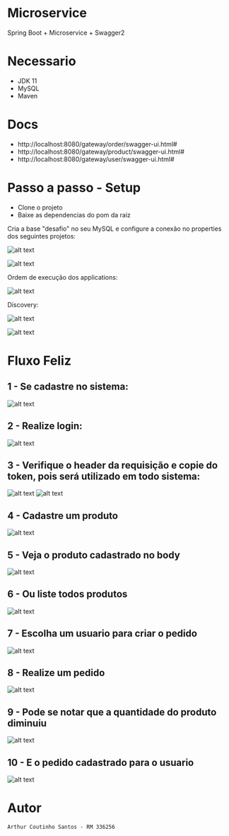 # Microservice

Spring Boot + Microservice + Swagger2

# Necessario

- JDK 11
- MySQL
- Maven

# Docs

- http://localhost:8080/gateway/order/swagger-ui.html#
- http://localhost:8080/gateway/product/swagger-ui.html#
- http://localhost:8080/gateway/user/swagger-ui.html#

# Passo a passo - Setup

- Clone o projeto
- Baixe as dependencias do pom da raiz

Cria a base "desafio" no seu MySQL e configure a conexão no properties dos seguintes projetos:

![alt text](https://artcousan.github.io/img/Datasource%20config.PNG)

![alt text](https://artcousan.github.io/img/Datasource%20config%202.PNG)

Ordem de execução dos applications:

![alt text](https://artcousan.github.io/img/Ordem%20de%20execução.PNG)

Discovery:

![alt text](https://artcousan.github.io/img/Discovery.PNG)

![alt text](https://artcousan.github.io/img/Instancias%20registradas.png)

# Fluxo Feliz

## 1 - Se cadastre no sistema:

![alt text](https://artcousan.github.io/img/1%20-%20Cadastre-se%20no%20sistema.PNG)

## 2 - Realize login:

![alt text](https://artcousan.github.io/img/2%20-%20Realize%20login.PNG)

## 3 - Verifique o header da requisição e copie do token, pois será utilizado em todo sistema:

![alt text](https://artcousan.github.io/img/3%20-%20Pegue%20o%20Bearer%20Token%20no%20Header.PNG)
![alt text](https://artcousan.github.io/img/Nas%20proximas%20requisicoes%20token.PNG)

## 4 - Cadastre um produto

![alt text](https://artcousan.github.io/img/4%20-%20Cadastre%20um%20produto.PNG)

## 5 - Veja o produto cadastrado no body

![alt text](https://artcousan.github.io/img/5%20-%20Veja%20no%20body%20o%20produto.PNG)

## 6 - Ou liste todos produtos

![alt text](https://artcousan.github.io/img/6%20-%20Ou%20list%20os%20produtos.PNG)

## 7 - Escolha um usuario para criar o pedido

![alt text](https://artcousan.github.io/img/7%20-%20List%20os%20usuarios%20e%20escolha%20um.PNG)

## 8 - Realize um pedido

![alt text](https://artcousan.github.io/img/8%20-%20Realize%20um%20pedido.PNG)

## 9 - Pode se notar que a quantidade do produto diminuiu

![alt text](https://artcousan.github.io/img/9%20-%20Removido%20a%20quantidade.PNG)

## 10 - E o pedido cadastrado para o usuario

![alt text](https://artcousan.github.io/img/10%20-%20Pedido.PNG)


# Autor

```
Arthur Coutinho Santos - RM 336256
```
